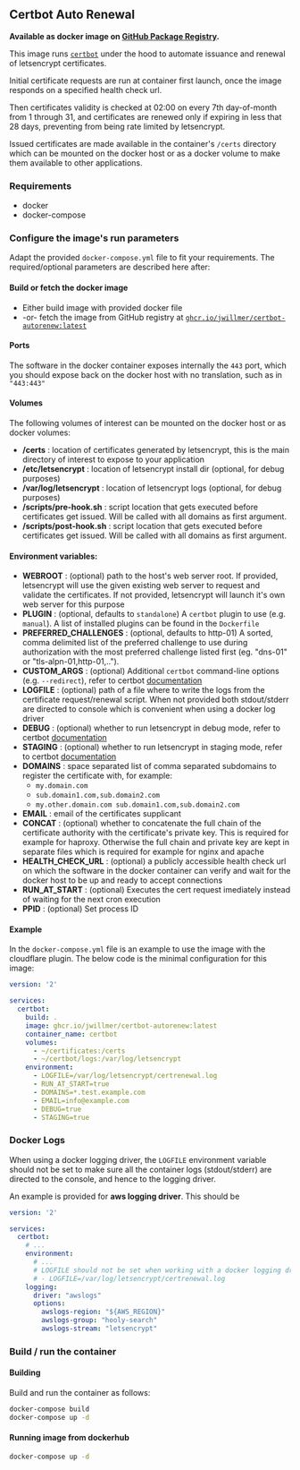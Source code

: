 ## Certbot Auto Renewal

**Available as docker image on [GitHub Package Registry](https://github.com/jwillmer/certbot-autorenew/pkgs/container/certbot-autorenew).**

This image runs [`certbot`](https://certbot.eff.org/) under the hood to automate issuance and renewal of letsencrypt certificates.

Initial certificate requests are run at container first launch, once the image responds on a specified health check url.

Then certificates validity is checked at 02:00 on every 7th day-of-month from 1 through 31, and certificates are renewed only if expiring in less that 28 days, preventing from being rate limited by letsencrypt.

Issued certificates are made available in the container's `/certs` directory which can be mounted on the docker host or as a docker volume to make them available to other applications.

### Requirements

- docker
- docker-compose

### Configure the image's run parameters
 Adapt the provided `docker-compose.yml` file to fit your requirements. The required/optional parameters are described here after:

#### Build or fetch the docker image

- Either build image with provided docker file
- -or- fetch the image from GitHub registry at [`ghcr.io/jwillmer/certbot-autorenew:latest`](https://github.com/jwillmer/certbot-autorenew/pkgs/container/certbot-autorenew)

#### Ports
The software in the docker container exposes internally the `443` port, which you should expose back on the docker host with no translation, such as in `"443:443"`

#### Volumes
The following volumes of interest can be mounted on the docker host or as docker volumes:
- **/certs** : location of certificates generated by letsencrypt, this is the main directory of interest to expose to your application
- **/etc/letsencrypt** : location of letsencrypt install dir (optional, for debug purposes)
- **/var/log/letsencrypt** : location of letsencrypt logs (optional, for debug purposes)
- **/scripts/pre-hook.sh** : script location that gets executed before certificates get issued. Will be called with all domains as first argument.
- **/scripts/post-hook.sh** : script location that gets executed before certificates get issued. Will be called with all domains as first argument.


#### Environment variables:
- **WEBROOT** : (optional) path to the host's web server root. If provided, letsencrypt will use the given existing web server to request and validate the certificates. If not provided, letsencrypt will launch it's own web server for this purpose
- **PLUGIN** : (optional, defaults to `standalone`) A `certbot` plugin to use (e.g. `manual`). A list of installed plugins can be found in the `Dockerfile`
- **PREFERRED_CHALLENGES** : (optional, defaults to http-01) A sorted, comma delimited list of the preferred challenge to use during authorization with the most preferred challenge listed first (eg. "dns-01" or "tls-alpn-01,http-01,..").
- **CUSTOM_ARGS** : (optional) Additional `certbot` command-line options (e.g. `--redirect`), refer to certbot [documentation](https://certbot.eff.org/docs/using.html#certbot-command-line-options)
- **LOGFILE** : (optional) path of a file where to write the logs from the certificate request/renewal script. When not provided both stdout/stderr are directed to console which is convenient when using a docker log driver
- **DEBUG** : (optional) whether to run letsencrypt in debug mode, refer to certbot [documentation](https://certbot.eff.org/docs/using.html#certbot-command-line-options)
- **STAGING** : (optional) whether to run letsencrypt in staging mode, refer to certbot [documentation](https://certbot.eff.org/docs/using.html#certbot-command-line-options)
- **DOMAINS** : space separated list of comma separated subdomains to register the certificate with, for example:
  - `my.domain.com`
  - `sub.domain1.com,sub.domain2.com`
  - `my.other.domain.com sub.domain1.com,sub.domain2.com`
- **EMAIL** : email of the certificates supplicant
- **CONCAT** : (optional) whether to concatenate the full chain of the certificate authority with the certificate's private key. This is required for example for haproxy. Otherwise the full chain and private key are kept in separate files which is required for example for nginx and apache
- **HEALTH_CHECK_URL** : (optional) a publicly accessible health check url on which the software in the docker container can verify and wait for the docker host to be up and ready to accept connections
- **RUN_AT_START** : (optional) Executes the cert request imediately instead of waiting for the next cron execution
- **PPID** : (optional) Set process ID

#### Example
In the `docker-compose.yml` file is an example to use the image with the cloudflare plugin. The below code is the minimal configuration for this image:

```yml
version: '2'

services:
  certbot:
    build: .
    image: ghcr.io/jwillmer/certbot-autorenew:latest
    container_name: certbot
    volumes:
      - ~/certificates:/certs
      - ~/certbot/logs:/var/log/letsencrypt
    environment:
      - LOGFILE=/var/log/letsencrypt/certrenewal.log
      - RUN_AT_START=true
      - DOMAINS=*.test.example.com
      - EMAIL=info@example.com
      - DEBUG=true
      - STAGING=true
```

### Docker Logs
When using a docker logging driver, the `LOGFILE` environment variable should not be set to make sure all the container logs (stdout/stderr) are directed to the console, and hence to the logging driver.

An example is provided for **aws logging driver**. This should be
```yml
version: '2'

services:
  certbot:
    # ...
    environment:
      # ...
      # LOGFILE should not be set when working with a docker logging driver
      # - LOGFILE=/var/log/letsencrypt/certrenewal.log
    logging:
      driver: "awslogs"
      options:
        awslogs-region: "${AWS_REGION}"
        awslogs-group: "hooly-search"
        awslogs-stream: "letsencrypt"
```

### Build / run the container

#### Building
Build and run the container as follows:
```sh
docker-compose build
docker-compose up -d
```

#### Running image from dockerhub
```sh
docker-compose up -d
```
